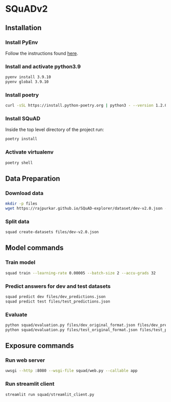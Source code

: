 # SQuADv2

## Installation

### Install PyEnv
Follow the instructions found [here](https://github.com/pyenv/pyenv).

### Install and activate python3.9
```bash
pyenv install 3.9.10
pyenv global 3.9.10
```

### Install poetry
```bash
curl -sSL https://install.python-poetry.org | python3 - --version 1.2.0a2
```

### Install SQuAD
Inside the top level directory of the project run:
```bash
poetry install
```

### Activate virtualenv
```bash
poetry shell
```

## Data Preparation

### Download data
```bash
mkdir -p files
wget https://rajpurkar.github.io/SQuAD-explorer/dataset/dev-v2.0.json -P files/
```

### Split data
```bash
squad create-datasets files/dev-v2.0.json
```

## Model commands

### Train model
```bash
squad train --learning-rate 0.00005 --batch-size 2 --accu-grads 32
```

### Predict answers for dev and test datasets
```bash
squad predict dev files/dev_predictions.json
squad predict test files/test_predictions.json
```

### Evaluate
```bash
python squad/evaluation.py files/dev_original_format.json files/dev_predictions.json
python squad/evaluation.py files/test_original_format.json files/test_predictions.json
```

## Exposure commands

### Run web server
```bash
uwsgi --http :8080 --wsgi-file squad/web.py --callable app
```

### Run streamlit client
```bash
streamlit run squad/streamlit_client.py
```